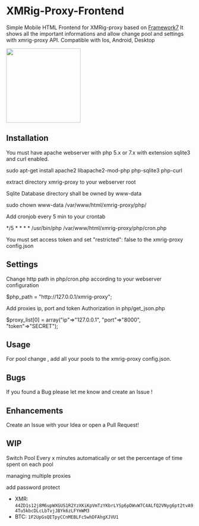 # XMRig-Proxy-Frontend
Simple Mobile HTML Frontend for XMRig-proxy based on [Framework7](https://github.com/framework7io/framework7)
It shows all the important informations and allow change pool and settings with xmrig-proxy API.
Compatible with Ios, Android, Desktop

<img src="https://raw.githubusercontent.com/pcca-matrix/XMRig-Proxy-Frontend/master/xmrig-proxy/img/demo.png" width="200">

## Installation
You must have apache webserver with php 5.x or 7.x with extension sqlite3 and curl enabled.

sudo apt-get install apache2 libapache2-mod-php php-sqlite3 php-curl

extract directory xmrig-proxy to your webserver root

Sqlite Database directory shall be owned by www-data

sudo chown www-data /var/www/html/xmrig-proxy/php/

Add cronjob every 5 min to your crontab

*/5 * * * * /usr/bin/php /var/www/html/xmrig-proxy/php/cron.php

You must set access token and set "restricted": false to the xmrig-proxy config.json

## Settings
Change http path in php/cron.php according to your webserver configuration

$php_path = "http://<i></i>127.0.0.1/xmrig-proxy";

Add proxies ip, port and token Authorization in php/get_json.php

$proxy_list[0] = array("ip"=>"127.0.0.1", "port"=>"8000", "token"=>"SECRET");

## Usage
For pool change , add all your pools to the xmrig-proxy config.json.

## Bugs
If you found a Bug please let me know and create an Issue !

## Enhancements
Create an Issue with your Idea or open a Pull Request!

## WIP
Switch Pool Every x minutes automatically or set the percentage of time spent on each pool

managing multiple proxies

add password protect


* XMR: `44ZD1s12j8M6upWXGUS1R2YzXKiKpVmTzYKbrLYSp6pDWvW7C4ALfQ2VNyg6pt2tvA94Tu5kbcDLcLbTvjJBYk6zLFYmWM3`
* BTC: `1F2UpGsQETpyCCnMEBLFc5whDFAhgXJVU1`
